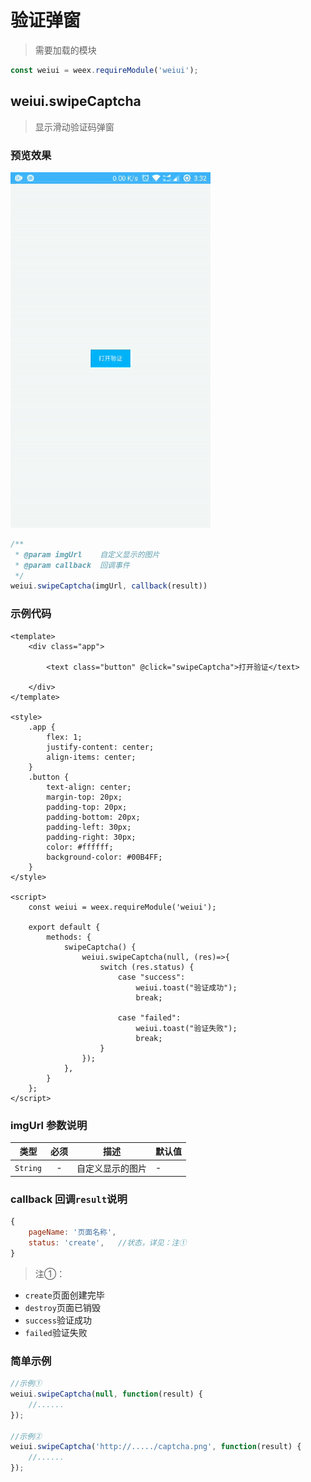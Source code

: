# 验证弹窗

> 需要加载的模块

```js
const weiui = weex.requireModule('weiui');
```

## weiui.swipeCaptcha

> 显示滑动验证码弹窗

### 预览效果

![](media/ezgif-4-b98acee0ba.gif)

```js
/**
 * @param imgUrl    自定义显示的图片
 * @param callback  回调事件
 */
weiui.swipeCaptcha(imgUrl, callback(result))
```


### 示例代码

```vue
<template>
    <div class="app">

        <text class="button" @click="swipeCaptcha">打开验证</text>

    </div>
</template>

<style>
    .app {
        flex: 1;
        justify-content: center;
        align-items: center;
    }
    .button {
        text-align: center;
        margin-top: 20px;
        padding-top: 20px;
        padding-bottom: 20px;
        padding-left: 30px;
        padding-right: 30px;
        color: #ffffff;
        background-color: #00B4FF;
    }
</style>

<script>
    const weiui = weex.requireModule('weiui');

    export default {
        methods: {
            swipeCaptcha() {
                weiui.swipeCaptcha(null, (res)=>{
                    switch (res.status) {
                        case "success":
                            weiui.toast("验证成功");
                            break;

                        case "failed":
                            weiui.toast("验证失败");
                            break;
                    }
                });
            },
        }
    };
</script>
```

### imgUrl 参数说明

| 类型 | 必须 | 描述 | 默认值 |
| --- | :-: | --- | --- |
| `String` | - | 自定义显示的图片 | - |

### callback 回调`result`说明

```js
{
    pageName: '页面名称',
    status: 'create',   //状态，详见：注①
}
```

> 注①：

- `create`页面创建完毕
- `destroy`页面已销毁
- `success`验证成功
- `failed`验证失败

### 简单示例

```js
//示例①
weiui.swipeCaptcha(null, function(result) {
    //......
});

//示例②
weiui.swipeCaptcha('http://...../captcha.png', function(result) {
    //......
});
```

